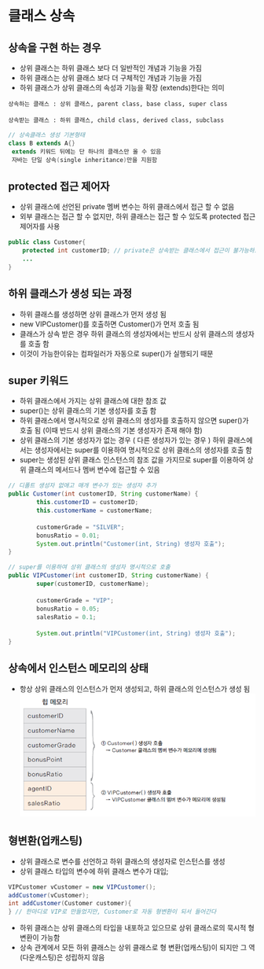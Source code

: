 # 클래스 상속

## 상속을 구현 하는 경우
- 상위 클래스는 하위 클래스 보다 더 일반적인 개념과 기능을 가짐
- 하위 클래스는 상위 클래스 보다 더 구체적인 개념과 기능을 가짐
- 하위 클래스가 상위 클래스의 속성과 기능을 확장 (extends)한다는 의미
```
상속하는 클래스 : 상위 클래스, parent class, base class, super class

상속받는 클래스 : 하위 클래스, child class, derived class, subclass
```
```JAVA
// 상속클래스 생성 기본형태
class B extends A{}
 extends 키워드 뒤에는 단 하나의 클래스만 올 수 있음
 자바는 단일 상속(single inheritance)만을 지원함
```

## protected 접근 제어자
- 상위 클래스에 선언된 private 멤버 변수는 하위 클래스에서 접근 할 수 없음
- 외부 클래스는 접근 할 수 없지만, 하위 클래스는 접근 할 수 있도록 protected 접근 제어자를 사용
```JAVA
public class Customer{
	protected int customerID; // private은 상속받는 클래스에서 접근이 불가능하므로 protected 사용
    ...
}
```

## 하위 클래스가 생성 되는 과정
- 하위 클래스를 생성하면 상위 클래스가 먼저 생성 됨
- new VIPCustomer()를 호출하면 Customer()가 먼저 호출 됨
- 클래스가 상속 받은 경우 하위 클래스의 생성자에서는 반드시 상위 클래스의 생성자를 호출 함
- 이것이 가능한이유는 컴파일러가 자동으로 super()가 실행되기 때문

## super 키워드
- 하위 클래스에서 가지는 상위 클래스에 대한 참조 값
- super()는 상위 클래스의 기본 생성자를 호출 함
- 하위 클래스에서 명시적으로 상위 클래스의 생성자를 호출하지 않으면 super()가 호출 됨 (이때 반드시 상위 클래스의 기본 생성자가 존재 해야 함)
- 상위 클래스의 기본 생성자가 없는 경우 ( 다른 생성자가 있는 경우 ) 하위 클래스에서는 생성자에서는 super를 이용하여 명시적으로 상위 클래스의 생성자를 호출 함
- super는 생성된 상위 클래스 인스턴스의 참조 값을 가지므로 super를 이용하여 상위 클래스의 메서드나 멤버 변수에 접근할 수 있음
```JAVA
// 디폴트 생성자 없애고 매개 변수가 있는 생성자 추가
public Customer(int customerID, String customerName) {
		this.customerID = customerID;
		this.customerName = customerName;
		
		customerGrade = "SILVER";
		bonusRatio = 0.01;
		System.out.println("Customer(int, String) 생성자 호출");
}
```
```JAVA
// super를 이용하여 상위 클래스의 생성자 명시적으로 호출
public VIPCustomer(int customerID, String customerName) {
		super(customerID, customerName);
		
		customerGrade = "VIP";
		bonusRatio = 0.05;
		salesRatio = 0.1;
		
		System.out.println("VIPCustomer(int, String) 생성자 호출");
}
```

## 상속에서 인스턴스 메모리의 상태
- 항상 상위 클래스의 인스턴스가 먼저 생성되고, 하위 클래스의 인스턴스가 생성 됨
![상속](img/상속.png)

## 형변환(업캐스팅)
- 상위 클래스로 변수를 선언하고 하위 클래스의 생성자로 인스턴스를 생성
- 상위 클래스 타입의 변수에 하위 클래스 변수가 대입;
```JAVA
VIPCustomer vCustomer = new VIPCustomer();
addCustomer(vCustomer);
int addCustomer(Customer customer){
} // 한마디로 VIP로 만들었지만, Customer로 자동 형변환이 되서 들어간다
```
- 하위 클래스는 상위 클래스의 타입을 내포하고 있으므로 상위 클래스로의 묵시적 형 변환이 가능함
- 상속 관계에서 모든 하위 클래스는 상위 클래스로 형 변환(업캐스팅)이 되지만 그 역(다운캐스팅)은 성립하지 않음

